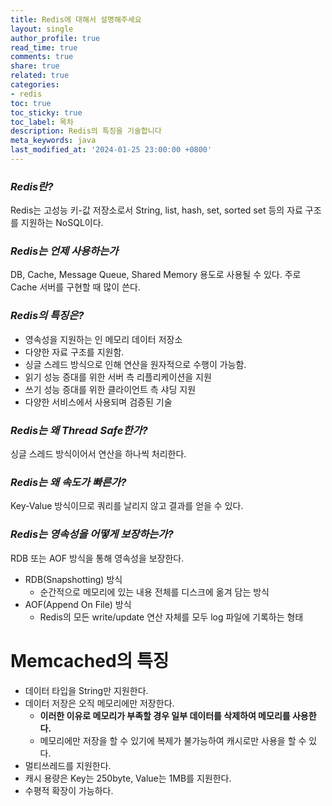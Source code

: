 ```yaml
---
title: Redis에 대해서 설명해주세요
layout: single
author_profile: true
read_time: true
comments: true
share: true
related: true
categories:
- redis
toc: true
toc_sticky: true
toc_label: 목차
description: Redis의 특징을 기술합니다
meta_keywords: java
last_modified_at: '2024-01-25 23:00:00 +0800'
---
```

### _**Redis란?**_

Redis는 고성능 키-값 저장소로서 String, list, hash, set, sorted set 등의 자료 구조를 지원하는 NoSQL이다.

### _**Redis는 언제 사용하는가**_

DB, Cache, Message Queue, Shared Memory 용도로 사용될 수 있다. 주로 Cache 서버를 구현할 때 많이 쓴다.

### _**Redis의 특징은?**_

- 영속성을 지원하는 인 메모리 데이터 저장소
- 다양한 자료 구조를 지원함.
- 싱글 스레드 방식으로 인해 연산을 원자적으로 수행이 가능함.
- 읽기 성능 증대를 위한 서버 측 리플리케이션을 지원
- 쓰기 성능 증대를 위한 클라이언트 측 샤딩 지원
- 다양한 서비스에서 사용되며 검증된 기술

### _**Redis는 왜 Thread Safe한가?**_

싱글 스레드 방식이어서 연산을 하나씩 처리한다.

### _**Redis는 왜 속도가 빠른가?**_

Key-Value 방식이므로 쿼리를 날리지 않고 결과를 얻을 수 있다.

### _**Redis는 영속성을 어떻게 보장하는가?**_

RDB 또는 AOF 방식을 통해 영속성을 보장한다.

- RDB(Snapshotting) 방식
    - 순간적으로 메모리에 있는 내용 전체를 디스크에 옮겨 담는 방식
- AOF(Append On File) 방식
    - Redis의 모든 write/update 연산 자체를 모두 log 파일에 기록하는 형태

# Memcached의 특징

- 데이터 타입을 String만 지원한다.
- 데이터 저장은 오직 메모리에만 저장한다.
    - **이러한 이유로 메모리가 부족할 경우 일부 데이터를 삭제하여 메모리를 사용한다.**
    - 메모리에만 저장을 할 수 있기에 복제가 불가능하여 캐시로만 사용을 할 수 있다.
- 멀티쓰레드를 지원한다.
- 캐시 용량은 Key는 250byte, Value는 1MB를 지원한다.
- 수평적 확장이 가능하다.
